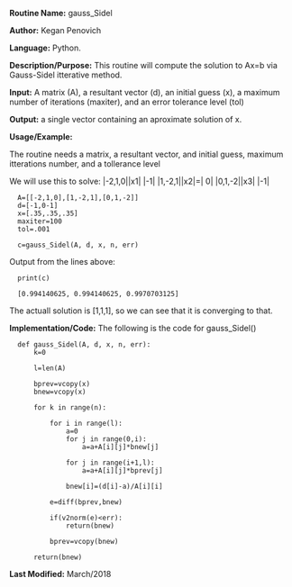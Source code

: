 **Routine Name:**           gauss_Sidel

**Author:** Kegan Penovich

**Language:** Python.

**Description/Purpose:** This routine will compute the solution to Ax=b via Gauss-Sidel itterative method.

**Input:** A matrix (A), a resultant vector (d), an initial guess (x), a maximum number of iterations (maxiter), and an error tolerance level (tol)

**Output:** a single vector containing an aproximate solution of x.

**Usage/Example:**

The routine needs a matrix, a resultant vector, and initial guess, maximum itterations number, and a tollerance level

We will use this to solve:
|-2,1,0||x1| |-1| 
|1,-2,1||x2|=| 0|
|0,1,-2||x3| |-1|
      
      A=[[-2,1,0],[1,-2,1],[0,1,-2]]
      d=[-1,0-1]
      x=[.35,.35,.35]
      maxiter=100
      tol=.001
      
      c=gauss_Sidel(A, d, x, n, err)

Output from the lines above:

      print(c)
      
      [0.994140625, 0.994140625, 0.9970703125]

The actuall solution is [1,1,1], so we can see that it is converging to that.

**Implementation/Code:** The following is the code for gauss_Sidel()

      def gauss_Sidel(A, d, x, n, err):
          k=0

          l=len(A)

          bprev=vcopy(x)
          bnew=vcopy(x)

          for k in range(n):

              for i in range(l):
                  a=0
                  for j in range(0,i):
                      a=a+A[i][j]*bnew[j]

                  for j in range(i+1,l):
                      a=a+A[i][j]*bprev[j]

                  bnew[i]=(d[i]-a)/A[i][i] 

              e=diff(bprev,bnew)

              if(v2norm(e)<err):
                  return(bnew)

              bprev=vcopy(bnew)

          return(bnew)

**Last Modified:** March/2018
